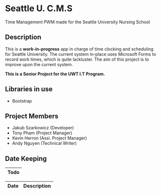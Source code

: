 # Seattle U. C.M.S
Time Management PWM made for the Seattle University Nursing School

## Description
This is a <strong>work-in-progress</strong> app in charge of time clocking and scheduling for Seattle University. The current system in-place uses Microsoft Forms to record work times, which is quite lackluster. The aim of this project is to improve upon the current system. 

<strong>This is a Senior Project for the UWT I.T Program.</strong> 

## Libraries in use
- Bootstrap

## Project Members
- Jakub Szarkowicz (Developer)
- Tony Pham (Project Manager)
- Kevin Herron (Assi. Project Manager)
- Andy Nguyen (Technical Writer)

## Date Keeping
Todo |
---- |

Date | Description |
---- | ---- |
